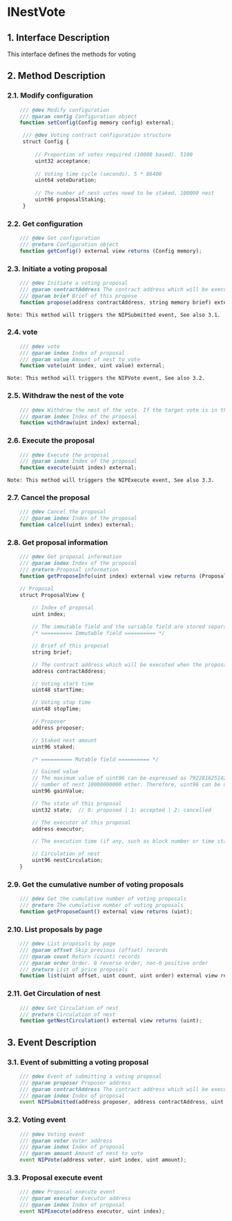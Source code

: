 # INestVote

## 1. Interface Description
   This interface defines the methods for voting

## 2. Method Description

### 2.1. Modify configuration

```javascript
    /// @dev Modify configuration
    /// @param config Configuration object
    function setConfig(Config memory config) external;
```
```javascript
     /// @dev Voting contract configuration structure
     struct Config {
 
         // Proportion of votes required (10000 based). 5100
         uint32 acceptance;
 
         // Voting time cycle (seconds). 5 * 86400
         uint64 voteDuration;
 
         // The number of nest votes need to be staked. 100000 nest
         uint96 proposalStaking;
     }
```

### 2.2. Get configuration

```javascript
    /// @dev Get configuration
    /// @return Configuration object
    function getConfig() external view returns (Config memory);
```

### 2.3. Initiate a voting proposal

```javascript
    /// @dev Initiate a voting proposal
    /// @param contractAddress The contract address which will be executed when the proposal is approved. (Must implemented IVotePropose)
    /// @param brief Brief of this propose
    function propose(address contractAddress, string memory brief) external;
```
    Note: This method will triggers the NIPSubmitted event, See also 3.1.

### 2.4. vote

```javascript
    /// @dev vote
    /// @param index Index of proposal
    /// @param value Amount of nest to vote
    function vote(uint index, uint value) external;
```
    Note: This method will triggers the NIPVote event, See also 3.2.
    
### 2.5. Withdraw the nest of the vote

```javascript
    /// @dev Withdraw the nest of the vote. If the target vote is in the voting state, the corresponding number of votes will be cancelled
    /// @param index Index of the proposal
    function withdraw(uint index) external;
```

### 2.6. Execute the proposal

```javascript
    /// @dev Execute the proposal
    /// @param index Index of the proposal
    function execute(uint index) external;
```
    Note: This method will triggers the NIPExecute event, See also 3.3.

### 2.7. Cancel the proposal

```javascript
    /// @dev Cancel the proposal
    /// @param index Index of the proposal
    function calcel(uint index) external;
```

### 2.8. Get proposal information

```javascript
    /// @dev Get proposal information
    /// @param index Index of the proposal
    /// @return Proposal information
    function getProposeInfo(uint index) external view returns (ProposalView memory);
```
```javascript
    // Proposal
    struct ProposalView {

        // Index of proposal
        uint index;
        
        // The immutable field and the variable field are stored separately
        /* ========== Immutable field ========== */

        // Brief of this proposal
        string brief;

        // The contract address which will be executed when the proposal is approved. (Must implemented IVotePropose)
        address contractAddress;

        // Voting start time
        uint48 startTime;

        // Voting stop time
        uint48 stopTime;

        // Proposer
        address proposer;

        // Staked nest amount
        uint96 staked;

        /* ========== Mutable field ========== */

        // Gained value
        // The maximum value of uint96 can be expressed as 79228162514264337593543950335, which is more than the total 
        // number of nest 10000000000 ether. Therefore, uint96 can be used to express the total number of votes
        uint96 gainValue;

        // The state of this proposal
        uint32 state;  // 0: proposed | 1: accepted | 2: cancelled

        // The executor of this proposal
        address executor;

        // The execution time (if any, such as block number or time stamp) is placed in the contract and is limited by the contract itself

        // Circulation of nest
        uint96 nestCirculation;
    }
```

### 2.9. Get the cumulative number of voting proposals

```javascript
    /// @dev Get the cumulative number of voting proposals
    /// @return The cumulative number of voting proposals
    function getProposeCount() external view returns (uint);
```

### 2.10. List proposals by page

```javascript
    /// @dev List proposals by page
    /// @param offset Skip previous (offset) records
    /// @param count Return (count) records
    /// @param order Order. 0 reverse order, non-0 positive order
    /// @return List of price proposals
    function list(uint offset, uint count, uint order) external view returns (ProposalView[] memory);
```

### 2.11. Get Circulation of nest

```javascript
    /// @dev Get Circulation of nest
    /// @return Circulation of nest
    function getNestCirculation() external view returns (uint);
```

## 3. Event Description

### 3.1. Event of submitting a voting proposal

```javascript 
    /// @dev Event of submitting a voting proposal
    /// @param proposer Proposer address
    /// @param contractAddress The contract address which will be executed when the proposal is approved. (Must implemented IVotePropose)
    /// @param index Index of proposal
    event NIPSubmitted(address proposer, address contractAddress, uint index);
```

### 3.2. Voting event

```javascript 
    /// @dev Voting event
    /// @param voter Voter address
    /// @param index Index of proposal
    /// @param amount Amount of nest to vote
    event NIPVote(address voter, uint index, uint amount);
```

### 3.3. Proposal execute event

```javascript 
    /// @dev Proposal execute event
    /// @param executor Executor address
    /// @param index Index of proposal
    event NIPExecute(address executor, uint index);
```
